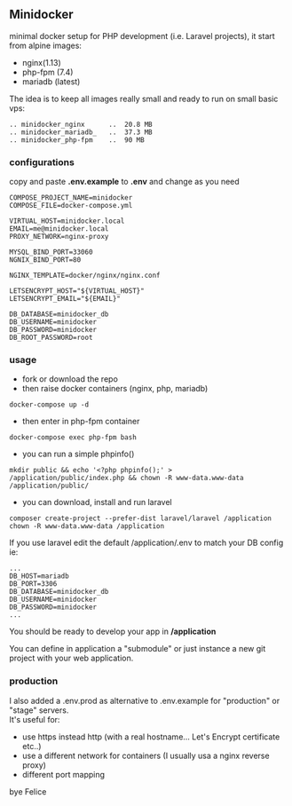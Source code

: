 ## Minidocker 

minimal docker setup for PHP development (i.e. Laravel projects),
it start from alpine images:   
- nginx(1.13)  
- php-fpm (7.4)
- mariadb (latest)

The idea is to keep all images really small and ready to run on small basic vps:

```
.. minidocker_nginx      ..  20.8 MB  
.. minidocker_mariadb_   ..  37.3 MB
.. minidocker_php-fpm    ..  90 MB
```

### configurations
copy and paste __.env.example__ to __.env__ and change as you need
```.dotenv
COMPOSE_PROJECT_NAME=minidocker
COMPOSE_FILE=docker-compose.yml

VIRTUAL_HOST=minidocker.local
EMAIL=me@minidocker.local
PROXY_NETWORK=nginx-proxy

MYSQL_BIND_PORT=33060
NGNIX_BIND_PORT=80

NGINX_TEMPLATE=docker/nginx/nginx.conf

LETSENCRYPT_HOST="${VIRTUAL_HOST}"
LETSENCRYPT_EMAIL="${EMAIL}"

DB_DATABASE=minidocker_db
DB_USERNAME=minidocker
DB_PASSWORD=minidocker
DB_ROOT_PASSWORD=root

```



### usage

- fork or download the repo 
- then raise docker containers (nginx, php, mariadb)

```
docker-compose up -d
```

- then enter in php-fpm container

```
docker-compose exec php-fpm bash
```

- you can run a simple phpinfo() 
```
mkdir public && echo '<?php phpinfo();' > /application/public/index.php && chown -R www-data.www-data /application/public/

```
- you can download, install and run laravel 

```
composer create-project --prefer-dist laravel/laravel /application
chown -R www-data.www-data /application

```
If you use laravel edit the default /application/.env to match your DB config ie:
```dotenv
...
DB_HOST=mariadb
DB_PORT=3306
DB_DATABASE=minidocker_db
DB_USERNAME=minidocker
DB_PASSWORD=minidocker
...
```
 

You should be ready to develop your app in __/application__

You can define in application a "submodule" or just instance a new git project with your web application.
 




### production

I also added a .env.prod as alternative to .env.example for "production" or "stage" servers.  
It's useful for:

- use https instead http (with a real hostname... Let's Encrypt certificate etc..)
- use a different network for containers (I usually usa a nginx reverse proxy) 
- different port mapping 


bye Felice
